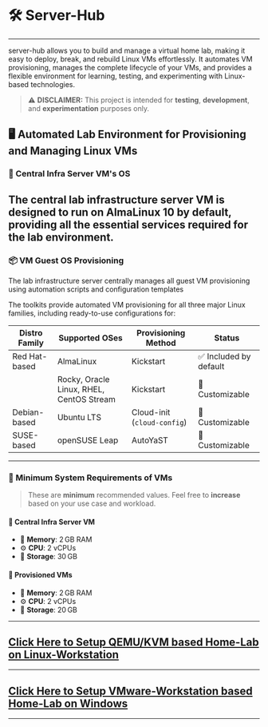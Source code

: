 # 🛠️ Server-Hub
---
server-hub allows you to build and manage a virtual home lab, making it easy to deploy, break, and rebuild Linux VMs effortlessly. It automates VM provisioning, manages the complete lifecycle of your VMs, and provides a flexible environment for learning, testing, and experimenting with Linux-based technologies.  

> ⚠️ **DISCLAIMER:** This project is intended for **testing**, **development**, and **experimentation** purposes only.  

## 🖥️ Automated Lab Environment for Provisioning and Managing Linux VMs

### 🧠 Central Infra Server VM's OS
The central lab infrastructure server VM is designed to run on AlmaLinux 10 by default, providing all the essential services required for the lab environment.  
---

### 📦 VM Guest OS Provisioning

The lab infrastructure server centrally manages all guest VM provisioning using automation scripts and configuration templates

The toolkits provide automated VM provisioning for all three major Linux families, including ready-to-use configurations for:

| Distro Family    | Supported OSes                                | Provisioning Method           | Status                  |
|------------------|-----------------------------------------------|-------------------------------|--------------------------|
| Red Hat-based    | AlmaLinux                                      | Kickstart                     | ✅ Included by default   |
|                  | Rocky, Oracle Linux, RHEL, CentOS Stream       | Kickstart                     | 🔧 Customizable          |
| Debian-based     | Ubuntu LTS                                     | Cloud-init (`cloud-config`)   | 🔧 Customizable
| SUSE-based       | openSUSE Leap                                  | AutoYaST                      | 🔧 Customizable|

---

### 🧾 Minimum System Requirements of VMs

> These are **minimum** recommended values. Feel free to **increase** based on your use case and workload.

#### 🔹 Central Infra Server VM
- 🧠 **Memory**: 2 GB RAM
- ⚙️ **CPU**: 2 vCPUs
- 💾 **Storage**: 30 GB

#### 🔸 Provisioned VMs
- 🧠 **Memory**: 2 GB RAM
- ⚙️ **CPU**: 2 vCPUs
- 💾 **Storage**: 20 GB

---
## [Click Here to Setup QEMU/KVM based Home-Lab on Linux-Workstation](setup-home-lab-on-linux-worksation-with-qemu-kvm.md)
---
## [Click Here to Setup VMware-Workstation based Home-Lab on Windows](setup-home-lab-on-vmware-workstation.md)
---
